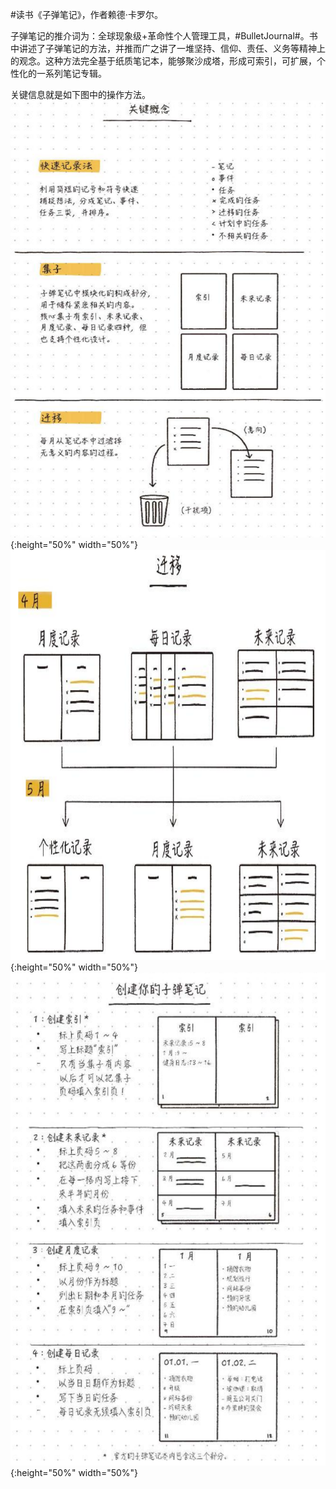 \#读书《子弹笔记》，作者赖德·卡罗尔。

子弹笔记的推介词为：全球现象级+革命性个人管理工具，#BulletJournal#。书中讲述了子弹笔记的方法，并推而广之讲了一堆坚持、信仰、责任、义务等精神上的观念。这种方法完全基于纸质笔记本，能够聚沙成塔，形成可索引，可扩展，个性化的一系列笔记专辑。

关键信息就是如下图中的操作方法。
![关键概念](https://github.com/hokingyang/learngit/blob/master/%E5%85%B3%E9%94%AE%E6%A6%82%E5%BF%B5.png){:height="50%" width="50%"}
![迁移方式](https://github.com/hokingyang/learngit/blob/master/%E8%BF%81%E7%A7%BB.png){:height="50%" width="50%"}
![子弹笔记操作方法](https://github.com/hokingyang/learngit/blob/master/%E5%88%9B%E5%BB%BA%E5%AD%90%E5%BC%B9%E7%AC%94%E8%AE%B0.png){:height="50%" width="50%"}